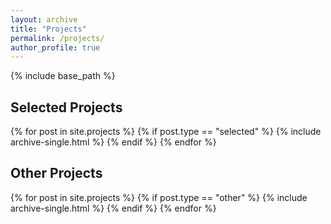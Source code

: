 ```yaml
---
layout: archive
title: "Projects"
permalink: /projects/
author_profile: true
---
```


{% include base_path %}

## Selected Projects

{% for post in site.projects %}
  {% if post.type == "selected" %}
    {% include archive-single.html %}
  {% endif %}
{% endfor %}

## Other Projects

{% for post in site.projects %}
  {% if post.type == "other" %}
    {% include archive-single.html %}
  {% endif %}
{% endfor %}

